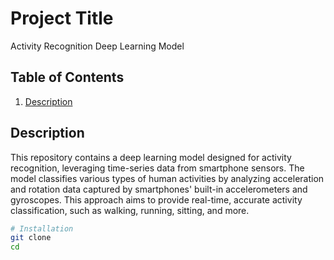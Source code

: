 # Project Title

Activity Recognition Deep Learning Model

## Table of Contents
1. [Description](#description)

## Description
This repository contains a deep learning model designed for activity recognition, leveraging time-series data from smartphone sensors. The model classifies various types of human activities by analyzing acceleration and rotation data captured by smartphones' built-in accelerometers and gyroscopes. This approach aims to provide real-time, accurate activity classification, such as walking, running, sitting, and more.

```bash
# Installation
git clone 
cd 

